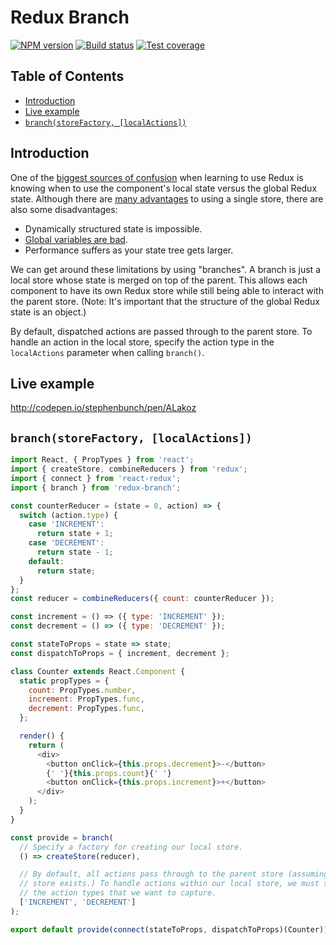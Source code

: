 # Redux Branch

[![NPM version][npm-image]][npm-url]
[![Build status][travis-image]][travis-url]
[![Test coverage][codecov-image]][codecov-url]

## Table of Contents
* [Introduction](#introduction)
* [Live example](#live-example)
* [`branch(storeFactory, [localActions])`](#branchstorefactory-localactions)

## Introduction
One of the [biggest sources of confusion](https://github.com/reactjs/redux/issues/1385) when learning to use Redux is knowing when to use the component's local state versus the global Redux state. Although there are [many advantages](http://stackoverflow.com/questions/32461229/why-use-redux-over-facebook-flux) to using a single store, there are also some disadvantages:

* Dynamically structured state is impossible.
* [Global variables are bad](http://c2.com/cgi/wiki?GlobalVariablesAreBad).
* Performance suffers as your state tree gets larger.

We can get around these limitations by using "branches". A branch is just a local store whose state is merged on top of the parent. This allows each component to have its own Redux store while still being able to interact with the parent store. (Note: It's important that the structure of the global Redux state is an object.)

By default, dispatched actions are passed through to the parent store. To handle an action in the local store, specify the action type in the `localActions` parameter when calling `branch()`.

## Live example
http://codepen.io/stephenbunch/pen/ALakoz

## `branch(storeFactory, [localActions])`
```js
import React, { PropTypes } from 'react';
import { createStore, combineReducers } from 'redux';
import { connect } from 'react-redux';
import { branch } from 'redux-branch';

const counterReducer = (state = 0, action) => {
  switch (action.type) {
    case 'INCREMENT':
      return state + 1;
    case 'DECREMENT':
      return state - 1;
    default:
      return state;
  }
};
const reducer = combineReducers({ count: counterReducer });

const increment = () => ({ type: 'INCREMENT' });
const decrement = () => ({ type: 'DECREMENT' });

const stateToProps = state => state;
const dispatchToProps = { increment, decrement };

class Counter extends React.Component {
  static propTypes = {
    count: PropTypes.number,
    increment: PropTypes.func,
    decrement: PropTypes.func,
  };

  render() {
    return (
      <div>
        <button onClick={this.props.decrement}>-</button>
        {' '}{this.props.count}{' '}
        <button onClick={this.props.increment}>+</button>
      </div>
    );
  }
}

const provide = branch(
  // Specify a factory for creating our local store.
  () => createStore(reducer),

  // By default, all actions pass through to the parent store (assuming a parent
  // store exists.) To handle actions within our local store, we must specify
  // the action types that we want to capture.
  ['INCREMENT', 'DECREMENT']
);

export default provide(connect(stateToProps, dispatchToProps)(Counter));
```

[npm-image]: https://img.shields.io/npm/v/redux-branch.svg?style=flat-square
[npm-url]: https://www.npmjs.com/package/redux-branch
[travis-image]: https://img.shields.io/travis/stephenbunch/redux-branch.svg?style=flat-square
[travis-url]: https://travis-ci.org/stephenbunch/redux-branch
[codecov-image]: https://img.shields.io/codecov/c/github/stephenbunch/redux-branch.svg?style=flat-square
[codecov-url]: https://codecov.io/github/stephenbunch/redux-branch
